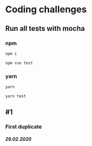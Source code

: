 # Coding challenges

## Run all tests with mocha
### npm
```bash
npm i
```
```bash
npm run test
```

### yarn
```bash
yarn
```
```bash
yarn test
```



## #1
### First duplicate
##### 29.02.2020
